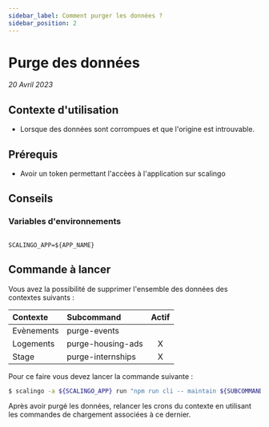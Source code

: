 ```yaml
---
sidebar_label: Comment purger les données ?
sidebar_position: 2
---
```


# Purge des données

_20 Avril 2023_

## Contexte d'utilisation

- Lorsque des données sont corrompues et que l'origine est introuvable. 

## Prérequis

 * Avoir un token permettant l'accèes à l'application sur scalingo

## Conseils

### Variables d'environnements

```env

SCALINGO_APP=${APP_NAME}

```

## Commande à lancer

Vous avez la possibilité de supprimer l'ensemble des données des contextes suivants :

| Contexte   |     Subcommand    | Actif |
| :--------- | :---------------- | :---: |
| Evènements | purge-events      |       |
| Logements  | purge-housing-ads |   X   |
| Stage      | purge-internships |   X   |

Pour ce faire vous devez lancer la commande suivante : 

```bash
$ scalingo -a ${SCALINGO_APP} run "npm run cli -- maintain ${SUBCOMMAND}"
```

Après avoir purgé les données, relancer les crons du contexte en utilisant les commandes de chargement associées à ce dernier.
